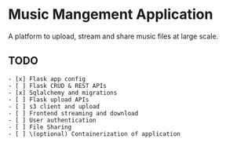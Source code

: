 # Music Mangement Application

A platform to upload, stream and share music files at large scale.

## TODO

    - [x] Flask app config
    - [ ] Flask CRUD & REST APIs
    - [x] Sqlalchemy and migrations
    - [ ] Flask upload APIs
    - [ ] s3 client and upload
    - [ ] Frontend streaming and download
    - [ ] User authentication
    - [ ] File Sharing
    - [ ] \(optional) Containerization of application
